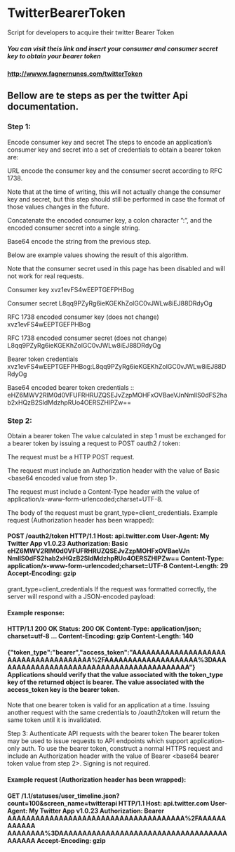 # TwitterBearerToken
Script for developers to acquire their twitter Bearer Token

##### You can visit theis link and insert your consumer and consumer secret key to obtain your bearer token
#### http://wwww.fagnernunes.com/twitterToken

## Bellow are te steps as per the twitter Api documentation.

### Step 1: 
Encode consumer key and secret The steps to encode an application’s consumer key and secret into a set of credentials to obtain a bearer token are:

URL encode the consumer key and the consumer secret according to RFC 1738. 

Note that at the time of writing, this will not actually change the consumer key and secret, but this step should still be performed in case the format of those values changes in the future. 

Concatenate the encoded consumer key, a colon character ”:”, and the encoded consumer secret into a single string. 

Base64 encode the string from the previous step.

Below are example values showing the result of this algorithm. 

Note that the consumer secret used in this page has been disabled and will not work for real requests.

Consumer key xvz1evFS4wEEPTGEFPHBog 

Consumer secret L8qq9PZyRg6ieKGEKhZolGC0vJWLw8iEJ88DRdyOg 

RFC 1738 encoded consumer key (does not change) xvz1evFS4wEEPTGEFPHBog 

RFC 1738 encoded consumer secret (does not change) L8qq9PZyRg6ieKGEKhZolGC0vJWLw8iEJ88DRdyOg 

Bearer token credentials xvz1evFS4wEEPTGEFPHBog:L8qq9PZyRg6ieKGEKhZolGC0vJWLw8iEJ88DRdyOg 

Base64 encoded bearer token credentials :: eHZ6MWV2RlM0d0VFUFRHRUZQSEJvZzpMOHFxOVBaeVJnNmllS0dFS2hab2xHQzB2SldMdzhpRUo4OERSZHlPZw== 


### Step 2:
Obtain a bearer token The value calculated in step 1 must be exchanged for a bearer token by issuing a request to POST oauth2 / token:

The request must be a HTTP POST request. 

The request must include an Authorization header with the value of Basic <base64 encoded value from step 1>. 

The request must include a Content-Type header with the value of application/x-www-form-urlencoded;charset=UTF-8. 

The body of the request must be grant_type=client_credentials. Example request (Authorization header has been wrapped):

#### POST /oauth2/token HTTP/1.1 Host: api.twitter.com User-Agent: My Twitter App v1.0.23 Authorization: Basic eHZ6MWV2RlM0d0VFUFRHRUZQSEJvZzpMOHFxOVBaeVJn NmllS0dFS2hab2xHQzB2SldMdzhpRUo4OERSZHlPZw== Content-Type: application/x-www-form-urlencoded;charset=UTF-8 Content-Length: 29 Accept-Encoding: gzip

grant_type=client_credentials If the request was formatted correctly, the server will respond with a JSON-encoded payload:

#### Example response:

#### HTTP/1.1 200 OK Status: 200 OK Content-Type: application/json; charset=utf-8 ... Content-Encoding: gzip Content-Length: 140

#### {"token_type":"bearer","access_token":"AAAAAAAAAAAAAAAAAAAAAAAAAAAAAAAAAAAAAA%2FAAAAAAAAAAAAAAAAAAAA%3DAAAAAAAAAAAAAAAAAAAAAAAAAAAAAAAAAAAAAAAAAA"} Applications should verify that the value associated with the token_type key of the returned object is bearer. The value associated with the access_token key is the bearer token.

Note that one bearer token is valid for an application at a time. Issuing another request with the same credentials to /oauth2/token will return the same token until it is invalidated.

Step 3: Authenticate API requests with the bearer token The bearer token may be used to issue requests to API endpoints which support application-only auth. To use the bearer token, construct a normal HTTPS request and include an Authorization header with the value of Bearer <base64 bearer token value from step 2>. Signing is not required.

#### Example request (Authorization header has been wrapped):

#### GET /1.1/statuses/user_timeline.json?count=100&screen_name=twitterapi HTTP/1.1 Host: api.twitter.com User-Agent: My Twitter App v1.0.23 Authorization: Bearer AAAAAAAAAAAAAAAAAAAAAAAAAAAAAAAAAAAAAA%2FAAAAAAAAAAAA AAAAAAAA%3DAAAAAAAAAAAAAAAAAAAAAAAAAAAAAAAAAAAAAAAAAA Accept-Encoding: gzip
